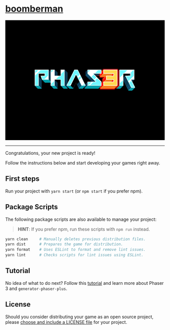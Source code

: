 # [boomberman](https://example.com/)

![Screenshot](screenshot.png)

---

Congratulations, your new project is ready!

Follow the instructions below and start developing your games right away.


## First steps

Run your project with `yarn start` (or `npm start` if you prefer npm).


## Package Scripts

The following package scripts are also available to manage your project:

>   **HINT**: If you prefer npm, run these scripts with `npm run` instead.

```sh
yarn clean     # Manually deletes previous distribution files.
yarn dist      # Prepares the game for distribution.
yarn format    # Uses ESLint to format and remove lint issues.
yarn lint      # Checks scripts for lint issues using ESLint.
```

## Tutorial

No idea of what to do next? Follow this [tutorial][t] and learn more about
Phaser 3 and `generator-phaser-plus`.

[t]: https://github.com/rblopes/generator-phaser-plus#a-brief-tutorial


## License

Should you consider distributing your game as an open source project, please
[choose and include a LICENSE file](http://choosealicense.com/) for your
project.
